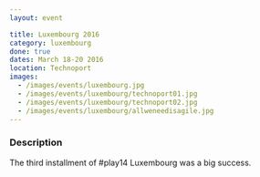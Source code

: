```yaml
---
layout: event

title: Luxembourg 2016
category: luxembourg
done: true
dates: March 18-20 2016
location: Technoport
images:
  - /images/events/luxembourg.jpg
  - /images/events/luxembourg/technoport01.jpg
  - /images/events/luxembourg/technoport02.jpg
  - /images/events/luxembourg/allweneedisagile.jpg
---
```


### Description
The third installment of #play14 Luxembourg was a big success.
